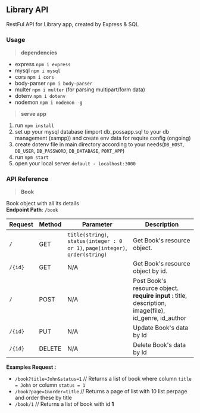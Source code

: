## Library API
RestFul API for Library app, created by Express & SQL

### Usage
> **dependencies**  
- express `npm i express`  
- mysql `npm i mysql`  
- cors `npm i cors`  
- body-parser `npm i body-parser`  
- multer `npm i multer` (for parsing multipart/form data)  
- dotenv `npm i dotenv`  
- nodemon `npm i nodemon -g`  

> **serve app**  
1. run `npm install`  
2. set up your mysql database (import db_possapp.sql to your db management (xampp)) and create env data for require config (ongoing)  
3. create dotenv file in main directory according to your needs(`DB_HOST`, `DB_USER`, `DB_PASSWORD`, `DB_DATABASE`, `PORT_APP`)  
4. run `npm start`  
5. open your local server `default - localhost:3000`  

### API Reference

> **Book** 

Book object with all its details  
**Endpoint Path**: `/book`

| **Request**   | **Method**    | **Parameter**     | **Description**   |
| ------------- | ------------- | ----------------- | ----------------- |
| `/`           | GET           | `title(string)`, `status(integer : 0 or 1)`, `page(integer)`, `order(string)` | Get Book's resource object. |
| `/{id}`       | GET           | N/A               | Get Book's resource object by id. |
| `/`           | POST          | N/A               | Post Book's resource object.  **require input :** title, description, image(file), id_genre, id_author |
| `/{id}`       | PUT           | N/A               | Update Book's data by Id |
| `/{id}`       | DELETE        | N/A               | Delete Book's data by Id |

**Examples Request :**  
- `/book?title=John&status=1` // Returns a list of book where column `title = John` or column `status = 1`
- `/book?page=1&order=title` // Returns a page of list with 10 list perpage and order these by title
- `/book/1` // Returns a list of book with id **1**